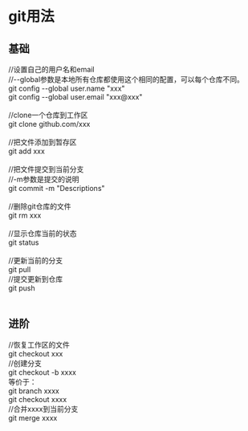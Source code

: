 git用法
===
基础
---
//设置自己的用户名和email<br>
//--global参数是本地所有仓库都使用这个相同的配置，可以每个仓库不同。<br>
git config --global user.name "xxx"<br>
git config --global user.email "xxx@xxx"<br>
<br>
//clone一个仓库到工作区<br>
git clone github.com/xxx<br>
<br>
//把文件添加到暂存区<br>
git add xxx<br>
<br>
//把文件提交到当前分支<br>
//-m参数是提交的说明<br>
git commit -m "Descriptions"<br>
<br>
//删除git仓库的文件<br>
git rm xxx<br>
<br>
//显示仓库当前的状态<br>
git status<br>
<br>
//更新当前的分支<br>
git pull<br>
//提交更新到仓库<br>
git push<br>
<br>

进阶
---
//恢复工作区的文件<br>
git checkout xxx<br>
//创建分支<br>
git checkout -b xxxx<br>
等价于：<br>
  git branch xxxx<br>
  git checkout xxxx<br>
//合并xxxx到当前分支<br>
git merge xxxx<br>
